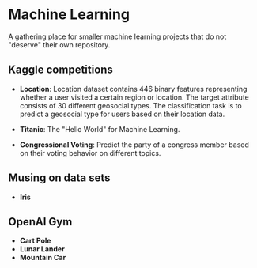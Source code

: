 # Machine Learning

A gathering place for smaller machine learning projects that do not "deserve" their own repository.


## Kaggle competitions

* **Location**: Location dataset contains 446 binary features representing whether a user visited a certain region or location. The target attribute consists of 30 different geosocial types. The classification task is to predict a geosocial type for users based on their location data.

* **Titanic**: The "Hello World" for Machine Learning.

* **Congressional Voting**: Predict the party of a congress member based on their voting behavior on different topics.


## Musing on data sets

* **Iris**


## OpenAI Gym

* **Cart Pole**
* **Lunar Lander**
* **Mountain Car**
